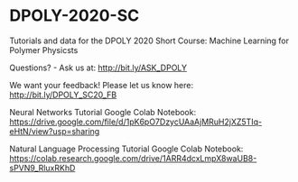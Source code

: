 # DPOLY-2020-SC
Tutorials and data for the DPOLY 2020 Short Course: Machine Learning for Polymer Physicsts

Questions? - Ask us at: http://bit.ly/ASK_DPOLY

We want your feedback! Please let us know here: http://bit.ly/DPOLY_SC20_FB

Neural Networks Tutorial Google Colab Notebook: https://drive.google.com/file/d/1pK6pO7DzycUAaAjMRuH2jXZ5TIq-eHtN/view?usp=sharing

Natural Language Processing Tutorial Google Colab Notebook: https://colab.research.google.com/drive/1ARR4dcxLmpX8waUB8-sPVN9_RluxRKhD




